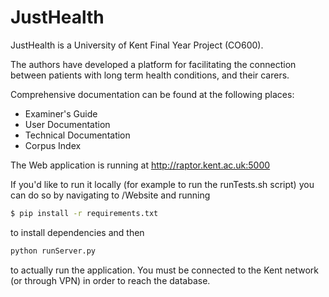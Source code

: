 # JustHealth

JustHealth is a University of Kent Final Year Project (CO600). 

The authors have developed a platform for facilitating the connection between patients with long term health conditions, and their carers. 

Comprehensive documentation can be found at the following places:

- Examiner's Guide
- User Documentation
- Technical Documentation
- Corpus Index

The Web application is running at http://raptor.kent.ac.uk:5000

If you'd like to run it locally (for example to run the runTests.sh script) you can do so by navigating to /Website and running 
```bash
$ pip install -r requirements.txt
```

to install dependencies and then

```bash
python runServer.py
```

to actually run the application. You must be connected to the Kent network (or through VPN) in order to reach the database.
